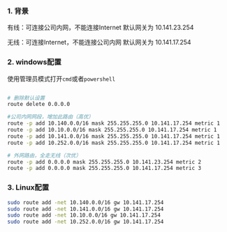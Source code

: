 


### 1. 背景          
有线：可连接公司内网，不能连接Internet  默认网关为 10.141.23.254          

无线：可连接Internet，不能连接公司内网  默认网关为 10.141.17.254         



### 2. windows配置          

使用管理员模式打开`cmd`或者`powershell`          

```sh

# 删除默认设置          
route delete 0.0.0.0

#公司内网网段，增加此路由（高优）          
route -p add 10.140.0.0/16 mask 255.255.255.0 10.141.17.254 metric 1 
route -p add 10.10.0.0/16 mask 255.255.255.0 10.141.17.254 metric 1 
route -p add 10.141.0.0/16 mask 255.255.255.0 10.141.17.254 metric 1 
route -p add 10.252.0.0/16 mask 255.255.255.0 10.141.17.254 metric 1

# 外网路由，全走无线（次优）          
route -p add 0.0.0.0 mask 255.255.255.0 10.141.23.254 metric 2
route -p add 0.0.0.0 mask 255.255.255.0 10.141.17.254 metric 3

```          
### 3. Linux配置
```sh
sudo route add -net 10.140.0.0/16 gw 10.141.17.254
sudo route add -net 10.141.0.0/16 gw 10.141.17.254
sudo route add -net 10.10.0.0/16 gw 10.141.17.254
sudo route add -net 10.252.0.0/16 gw 10.141.17.254
```


